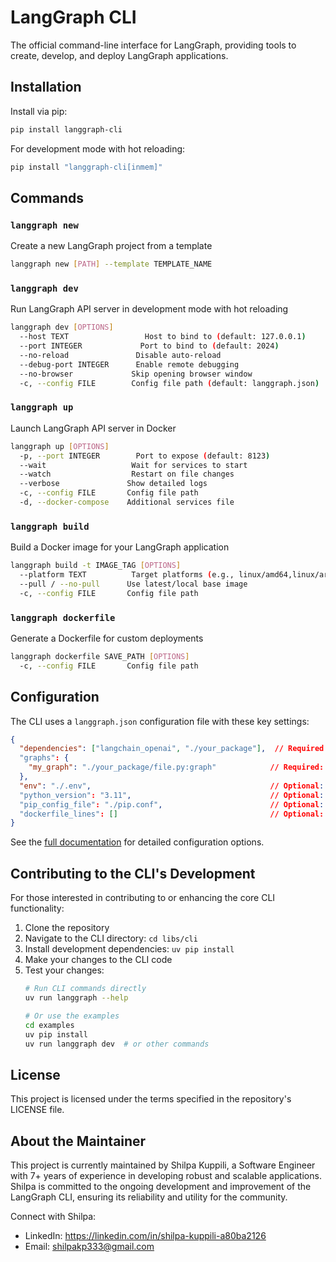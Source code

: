 # LangGraph CLI

The official command-line interface for LangGraph, providing tools to create, develop, and deploy LangGraph applications.

## Installation

Install via pip:
```bash
pip install langgraph-cli
```

For development mode with hot reloading:
```bash
pip install "langgraph-cli[inmem]"
```

## Commands

### `langgraph new`
Create a new LangGraph project from a template
```bash
langgraph new [PATH] --template TEMPLATE_NAME
```

### `langgraph dev`
Run LangGraph API server in development mode with hot reloading
```bash
langgraph dev [OPTIONS]
  --host TEXT                 Host to bind to (default: 127.0.0.1)
  --port INTEGER             Port to bind to (default: 2024)
  --no-reload               Disable auto-reload
  --debug-port INTEGER      Enable remote debugging
  --no-browser             Skip opening browser window
  -c, --config FILE        Config file path (default: langgraph.json)
```

### `langgraph up`
Launch LangGraph API server in Docker
```bash
langgraph up [OPTIONS]
  -p, --port INTEGER        Port to expose (default: 8123)
  --wait                   Wait for services to start
  --watch                  Restart on file changes
  --verbose               Show detailed logs
  -c, --config FILE       Config file path
  -d, --docker-compose    Additional services file
```

### `langgraph build`
Build a Docker image for your LangGraph application
```bash
langgraph build -t IMAGE_TAG [OPTIONS]
  --platform TEXT          Target platforms (e.g., linux/amd64,linux/arm64)
  --pull / --no-pull      Use latest/local base image
  -c, --config FILE       Config file path
```

### `langgraph dockerfile`
Generate a Dockerfile for custom deployments
```bash
langgraph dockerfile SAVE_PATH [OPTIONS]
  -c, --config FILE       Config file path
```

## Configuration

The CLI uses a `langgraph.json` configuration file with these key settings:

```json
{
  "dependencies": ["langchain_openai", "./your_package"],  // Required: Package dependencies
  "graphs": {
    "my_graph": "./your_package/file.py:graph"            // Required: Graph definitions
  },
  "env": "./.env",                                        // Optional: Environment variables
  "python_version": "3.11",                               // Optional: Python version (3.11/3.12)
  "pip_config_file": "./pip.conf",                        // Optional: pip configuration
  "dockerfile_lines": []                                  // Optional: Additional Dockerfile commands
}
```

See the [full documentation](https://langchain-ai.github.io/langgraph/cloud/reference/cli/) for detailed configuration options.

## Contributing to the CLI's Development

For those interested in contributing to or enhancing the core CLI functionality:

1. Clone the repository
2. Navigate to the CLI directory: `cd libs/cli`
3. Install development dependencies: `uv pip install`
4. Make your changes to the CLI code
5. Test your changes:
   ```bash
   # Run CLI commands directly
   uv run langgraph --help
   
   # Or use the examples
   cd examples
   uv pip install
   uv run langgraph dev  # or other commands
   ```

## License

This project is licensed under the terms specified in the repository's LICENSE file.

## About the Maintainer

This project is currently maintained by Shilpa Kuppili, a Software Engineer with 7+ years of experience in developing robust and scalable applications. Shilpa is committed to the ongoing development and improvement of the LangGraph CLI, ensuring its reliability and utility for the community.

Connect with Shilpa:
- LinkedIn: https://linkedin.com/in/shilpa-kuppili-a80ba2126
- Email: shilpakp333@gmail.com